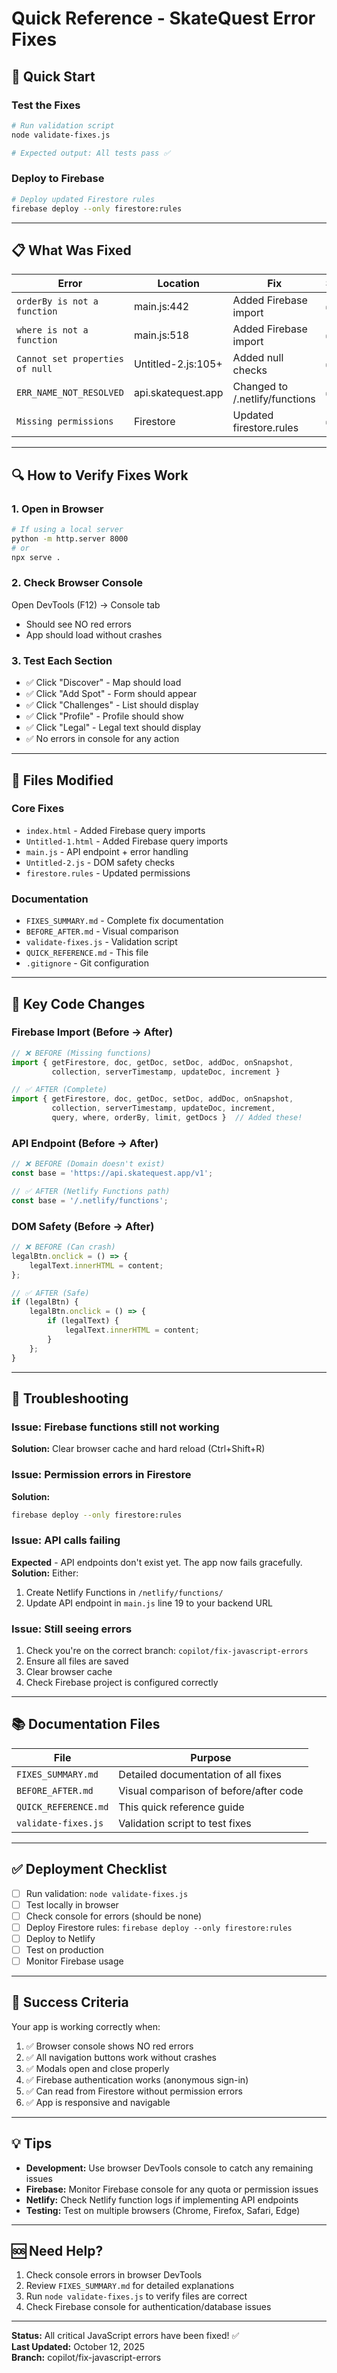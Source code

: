 # Quick Reference - SkateQuest Error Fixes

## 🚀 Quick Start

### Test the Fixes
```bash
# Run validation script
node validate-fixes.js

# Expected output: All tests pass ✅
```

### Deploy to Firebase
```bash
# Deploy updated Firestore rules
firebase deploy --only firestore:rules
```

---

## 📋 What Was Fixed

| Error | Location | Fix | Status |
|-------|----------|-----|--------|
| `orderBy is not a function` | main.js:442 | Added Firebase import | ✅ |
| `where is not a function` | main.js:518 | Added Firebase import | ✅ |
| `Cannot set properties of null` | Untitled-2.js:105+ | Added null checks | ✅ |
| `ERR_NAME_NOT_RESOLVED` | api.skatequest.app | Changed to /.netlify/functions | ✅ |
| `Missing permissions` | Firestore | Updated firestore.rules | ✅ |

---

## 🔍 How to Verify Fixes Work

### 1. Open in Browser
```bash
# If using a local server
python -m http.server 8000
# or
npx serve .
```

### 2. Check Browser Console
Open DevTools (F12) → Console tab
- Should see NO red errors
- App should load without crashes

### 3. Test Each Section
- ✅ Click "Discover" - Map should load
- ✅ Click "Add Spot" - Form should appear
- ✅ Click "Challenges" - List should display
- ✅ Click "Profile" - Profile should show
- ✅ Click "Legal" - Legal text should display
- ✅ No errors in console for any action

---

## 📁 Files Modified

### Core Fixes
- `index.html` - Added Firebase query imports
- `Untitled-1.html` - Added Firebase query imports
- `main.js` - API endpoint + error handling
- `Untitled-2.js` - DOM safety checks
- `firestore.rules` - Updated permissions

### Documentation
- `FIXES_SUMMARY.md` - Complete fix documentation
- `BEFORE_AFTER.md` - Visual comparison
- `validate-fixes.js` - Validation script
- `QUICK_REFERENCE.md` - This file
- `.gitignore` - Git configuration

---

## 🎯 Key Code Changes

### Firebase Import (Before → After)
```javascript
// ❌ BEFORE (Missing functions)
import { getFirestore, doc, getDoc, setDoc, addDoc, onSnapshot, 
         collection, serverTimestamp, updateDoc, increment }

// ✅ AFTER (Complete)
import { getFirestore, doc, getDoc, setDoc, addDoc, onSnapshot, 
         collection, serverTimestamp, updateDoc, increment,
         query, where, orderBy, limit, getDocs }  // Added these!
```

### API Endpoint (Before → After)
```javascript
// ❌ BEFORE (Domain doesn't exist)
const base = 'https://api.skatequest.app/v1';

// ✅ AFTER (Netlify Functions path)
const base = '/.netlify/functions';
```

### DOM Safety (Before → After)
```javascript
// ❌ BEFORE (Can crash)
legalBtn.onclick = () => {
    legalText.innerHTML = content;
};

// ✅ AFTER (Safe)
if (legalBtn) {
    legalBtn.onclick = () => {
        if (legalText) {
            legalText.innerHTML = content;
        }
    };
}
```

---

## 🔧 Troubleshooting

### Issue: Firebase functions still not working
**Solution:** Clear browser cache and hard reload (Ctrl+Shift+R)

### Issue: Permission errors in Firestore
**Solution:** 
```bash
firebase deploy --only firestore:rules
```

### Issue: API calls failing
**Expected** - API endpoints don't exist yet. The app now fails gracefully.
**Solution:** Either:
1. Create Netlify Functions in `/netlify/functions/`
2. Update API endpoint in `main.js` line 19 to your backend URL

### Issue: Still seeing errors
1. Check you're on the correct branch: `copilot/fix-javascript-errors`
2. Ensure all files are saved
3. Clear browser cache
4. Check Firebase project is configured correctly

---

## 📚 Documentation Files

| File | Purpose |
|------|---------|
| `FIXES_SUMMARY.md` | Detailed documentation of all fixes |
| `BEFORE_AFTER.md` | Visual comparison of before/after code |
| `QUICK_REFERENCE.md` | This quick reference guide |
| `validate-fixes.js` | Validation script to test fixes |

---

## ✅ Deployment Checklist

- [ ] Run validation: `node validate-fixes.js`
- [ ] Test locally in browser
- [ ] Check console for errors (should be none)
- [ ] Deploy Firestore rules: `firebase deploy --only firestore:rules`
- [ ] Deploy to Netlify
- [ ] Test on production
- [ ] Monitor Firebase usage

---

## 🎉 Success Criteria

Your app is working correctly when:
1. ✅ Browser console shows NO red errors
2. ✅ All navigation buttons work without crashes
3. ✅ Modals open and close properly
4. ✅ Firebase authentication works (anonymous sign-in)
5. ✅ Can read from Firestore without permission errors
6. ✅ App is responsive and navigable

---

## 💡 Tips

- **Development:** Use browser DevTools console to catch any remaining issues
- **Firebase:** Monitor Firebase console for any quota or permission issues
- **Netlify:** Check Netlify function logs if implementing API endpoints
- **Testing:** Test on multiple browsers (Chrome, Firefox, Safari, Edge)

---

## 🆘 Need Help?

1. Check console errors in browser DevTools
2. Review `FIXES_SUMMARY.md` for detailed explanations
3. Run `node validate-fixes.js` to verify files are correct
4. Check Firebase console for authentication/database issues

---

**Status:** All critical JavaScript errors have been fixed! ✅  
**Last Updated:** October 12, 2025  
**Branch:** copilot/fix-javascript-errors
